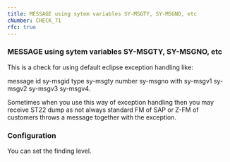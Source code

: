 ```yaml
---
title: MESSAGE using sytem variables SY-MSGTY, SY-MSGNO, etc
cNumber: CHECK_71
rfc: true
---
```


### MESSAGE using sytem variables SY-MSGTY, SY-MSGNO, etc
This is a check for using default eclipse exception handling like:

 message id sy-msgid type sy-msgty number sy-msgno
            with sy-msgv1 sy-msgv2 sy-msgv3 sy-msgv4.
            
Sometimes when you use this way of exception handling then you may receive ST22 dump as not always standard FM of SAP or Z-FM of customers throws a message together with the exception.

### Configuration
You can set the finding level.

